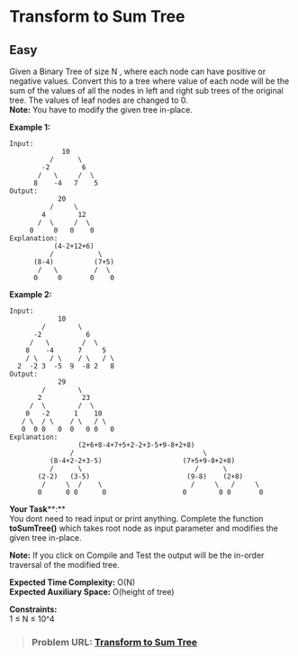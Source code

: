 # **Transform to Sum Tree**

## **Easy**

Given a Binary Tree of size N , where each node can have positive or negative values. Convert this to a tree where value of each node will be the sum of the values of all the nodes in left and right sub trees of the original tree. The values of leaf nodes are changed to 0.  
**Note:** You have to modify the given tree in-place.

  
**Example 1:**

```
Input:
             10
          /      \
        -2        6
       /   \     /  \
      8    -4   7    5
Output:
            20
          /     \
        4        12
       /  \     /  \
     0     0   0    0
Explanation:
           (4-2+12+6)
          /           \
      (8-4)          (7+5)
       /   \         /  \
      0     0       0    0
```

**Example 2:**

```
Input:
            10
        /        \
      -2           6
     /   \        /  \
    8    -4      7     5
    / \   / \    / \   / \
  2  -2 3  -5  9  -8 2   8
Output:
            29
        /        \
       2          23
     /  \        /  \
    0   -2      1    10
   / \  / \    / \   / \
   0  0 0   0  0   0 0   0
Explanation:
                 (2+6+8-4+7+5+2-2+3-5+9-8+2+8)
               /                                \
          (8-4+2-2+3-5)                    (7+5+9-8+2+8)
          /      \                            /      \       
       (2-2)   (3-5)                        (9-8)    (2+8)
        /     \  /    \                      /     \   /     \
       0      0 0      0                   0        0 0       0
```

  
**Your Task****:**   
You dont need to read input or print anything. Complete the function **toSumTree()** which takes root node as input parameter and modifies the given tree in-place.

**Note:** If you click on Compile and Test the output will be the in-order traversal of the modified tree.

  
**Expected Time Complexity:** O(N)  
**Expected Auxiliary Space:** O(height of tree)

**Constraints:**  
1 ≤ N ≤ 10^4

> ### **Problem URL: [Transform to Sum Tree](https://practice.geeksforgeeks.org/problems/d7e0ce338b11f0be36877d9c35cc8dfad6636957/1)**